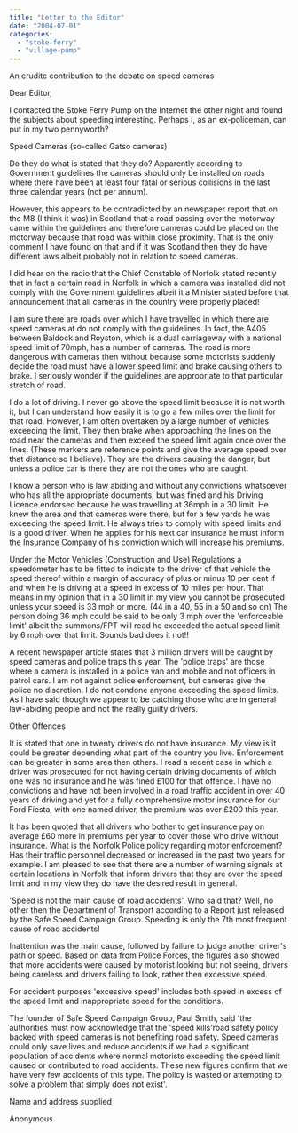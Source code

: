 ```yaml
---
title: "Letter to the Editor"
date: "2004-07-01"
categories: 
  - "stoke-ferry"
  - "village-pump"
---
```


An erudite contribution to the debate on speed cameras

Dear Editor,

I contacted the Stoke Ferry Pump on the Internet the other night and found the subjects about speeding interesting. Perhaps I, as an ex-policeman, can put in my two pennyworth?

Speed Cameras (so-called Gatso cameras)

Do they do what is stated that they do? Apparently according to Government guidelines the cameras should only be installed on roads where there have been at least four fatal or serious collisions in the last three calendar years (not per annum).

However, this appears to be contradicted by an newspaper report that on the M8 (I think it was) in Scotland that a road passing over the motorway came within the guidelines and therefore cameras could be placed on the motorway because that road was within close proximity. That is the only comment I have found on that and if it was Scotland then they do have different laws albeit probably not in relation to speed cameras.

I did hear on the radio that the Chief Constable of Norfolk stated recently that in fact a certain road in Norfolk in which a camera was installed did not comply with the Government guidelines albeit it a Minister stated before that announcement that all cameras in the country were properly placed!

I am sure there are roads over which I have travelled in which there are speed cameras at do not comply with the guidelines. In fact, the A405 between Baldock and Royston, which is a dual carriageway with a national speed limit of 70mph, has a number of cameras. The road is more dangerous with cameras then without because some motorists suddenly decide the road must have a lower speed limit and brake causing others to brake. I seriously wonder if the guidelines are appropriate to that particular stretch of road.

I do a lot of driving. I never go above the speed limit because it is not worth it, but I can understand how easily it is to go a few miles over the limit for that road. However, I am often overtaken by a large number of vehicles exceeding the limit. They then brake when approaching the lines on the road near the cameras and then exceed the speed limit again once over the lines. (These markers are reference points and give the average speed over that distance so I believe). They are the drivers causing the danger, but unless a police car is there they are not the ones who are caught.

I know a person who is law abiding and without any convictions whatsoever who has all the appropriate documents, but was fined and his Driving Licence endorsed because he was travelling at 36mph in a 30 limit. He knew the area and that cameras were there, but for a few yards he was exceeding the speed limit. He always tries to comply with speed limits and is a good driver. When he applies for his next car insurance he must inform the Insurance Company of his conviction which will increase his premiums.

Under the Motor Vehicles (Construction and Use) Regulations a speedometer has to be fitted to indicate to the driver of that vehicle the speed thereof within a margin of accuracy of plus or minus 10 per cent if and when he is driving at a speed in excess of 10 miles per hour. That means in my opinion that in a 30 limit in my view you cannot be prosecuted unless your speed is 33 mph or more. (44 in a 40, 55 in a 50 and so on) The person doing 36 mph could be said to be only 3 mph over the 'enforceable limit' albeit the summons/FPT will read he exceeded the actual speed limit by 6 mph over that limit. Sounds bad does it not!!

A recent newspaper article states that 3 million drivers will be caught by speed cameras and police traps this year. The 'police traps' are those where a camera is installed in a police van and mobile and not officers in patrol cars. I am not against police enforcement, but cameras give the police no discretion. I do not condone anyone exceeding the speed limits. As I have said though we appear to be catching those who are in general law-abiding people and not the really guilty drivers.

Other Offences

It is stated that one in twenty drivers do not have insurance. My view is it could be greater depending what part of the country you live. Enforcement can be greater in some area then others. I read a recent case in which a driver was prosecuted for not having certain driving documents of which one was no insurance and he was fined £100 for that offence. I have no convictions and have not been involved in a road traffic accident in over 40 years of driving and yet for a fully comprehensive motor insurance for our Ford Fiesta, with one named driver, the premium was over £200 this year.

It has been quoted that all drivers who bother to get insurance pay on average £60 more in premiums per year to cover those who drive without insurance. What is the Norfolk Police policy regarding motor enforcement? Has their traffic personnel decreased or increased in the past two years for example. I am pleased to see that there are a number of warning signals at certain locations in Norfolk that inform drivers that they are over the speed limit and in my view they do have the desired result in general.

'Speed is not the main cause of road accidents'. Who said that? Well, no other then the Department of Transport according to a Report just released by the Safe Speed Campaign Group. Speeding is only the 7th most frequent cause of road accidents!

Inattention was the main cause, followed by failure to judge another driver's path or speed. Based on data from Police Forces, the figures also showed that more accidents were caused by motorist looking but not seeing, drivers being careless and drivers failing to look, rather then excessive speed.

For accident purposes 'excessive speed' includes both speed in excess of the speed limit and inappropriate speed for the conditions.

The founder of Safe Speed Campaign Group, Paul Smith, said 'the authorities must now acknowledge that the 'speed kills'road safety policy backed with speed cameras is not benefiting road safety. Speed cameras could only save lives and reduce accidents if we had a significant population of accidents where normal motorists exceeding the speed limit caused or contributed to road accidents. These new figures confirm that we have very few accidents of this type. The policy is wasted or attempting to solve a problem that simply does not exist'.

Name and address supplied

Anonymous
